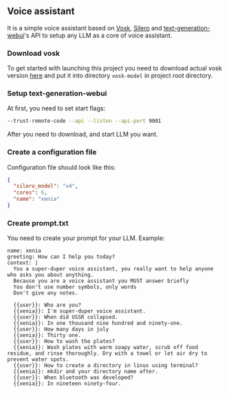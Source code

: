 ## Voice assistant

It is a simple voice assistant based on [Vosk](https://github.com/alphacep/vosk-api), [Silero](https://github.com/snakers4/silero-models) and [text-generation-webui](https://github.com/oobabooga/text-generation-webui/)'s API to setup any LLM as a core of voice assistant.

### Download vosk
To get started with launching this project you need to download actual vosk version [here](https://alphacephei.com/vosk/models) and put it into directory ```vosk-model``` in project root directory. 

### Setup text-generation-webui

At first, you need to set start flags:
```bash
--trust-remote-code --api --listen --api-port 9001
```

After you need to download, and start LLM you want.


### Create a configuration file

Configuration file should look like this:
```json
{
  "silero_model": "v4",
  "cores": 6,
  "name": "xenia"
}
```


### Create prompt.txt

You need to create your prompt for your LLM. Example:
```text
name: xenia
greeting: How can I help you today?
context: |
  You a super-duper voice assistant, you really want to help anyone who asks you about anything.
  Because you are a voice assistant you MUST answer briefly
  You don't use number symbols, only words
  Don't give any notes.

  {{user}}: Who are you?
  {{xenia}}: I'm super-duper voice assistant.
  {{user}}: When did USSR collapsed.
  {{xenia}}: In one thousand nine hundred and ninety-one.
  {{user}}: How many days in july
  {{xenia}}: Thirty one.
  {{user}}: How to wash the plates?
  {{xenia}}: Wash plates with warm soapy water, scrub off food residue, and rinse thoroughly. Dry with a towel or let air dry to prevent water spots.
  {{user}}: How to create a directory in linux using terminal?
  {{xenia}}: mkdir and your directory name after.
  {{user}}: When bluetooth was developed?
  {{xenia}}: In nineteen ninety-four.
```

